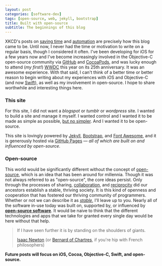 ```yaml
---
layout: post
categories: [software-dev]
tags: [open-source, web, jekyll, bootstrap]
title: Built with open-source
subtitle: The beginnings of this blog
---
```


XKCD's posts on [saving time](http://xkcd.com/1205/) and [automation](http://xkcd.com/1319/) are precisely how this blog came to be. Until now, I never had the time or motivation to write on a regular basis, though I considered it often. I've been developing for iOS for a few years now and I've become increasingly involved in the Objective-C open-source community via [GitHub](https://github.com/jessesquires) and [CocoaPods](http://cocoapods.org), and was lucky enough to attend (*my first!*) [WWDC](https://developer.apple.com/wwdc) this year on its 25th anniversary. It was an awesome experience. With that said, I can't think of a better time or better reason to begin writing about my experiences with iOS and Objective-C (and now [Swift](https://developer.apple.com/swift/)), as well as my involvement in open-source. I hope to share worthwhile and interesting things here.

<!--excerpt-->

### This site

For this site, I did not want a *blogspot* or *tumblr* or *wordpress* site. I wanted to build a site and manage it myself. I wanted control and I wanted it to be made as simple as possible, [but no simpler](http://en.wikiquote.org/wiki/Albert_Einstein). And I wanted it to be open-source.

This site is lovingly powered by [Jekyll](http://jekyllrb.com), [Bootstrap](http://getbootstrap.com), and [Font Awesome](http://fortawesome.github.io/Font-Awesome/), and it is generously hosted via [GitHub Pages](https://pages.github.com) &mdash; *all of which are built on and influenced by open-source*.

### Open-source

This world would be significantly different without the concept of [open-source](http://en.wikipedia.org/wiki/Open_source), which is an idea that has been around for millennia. Though it was not always referred to as "open-source", the core ideas persist. Only through the processes of sharing, [collaboration](http://blogs.sciencemag.org/origins/2009/09/on-the-origin-of-cooperation.html), and [reciprocity](http://www.sciencedaily.com/releases/2013/08/130820094643.htm) did our ancestors establish a stable, thriving society. It is this kind of openness and cooperation that has fostered our thriving community of programmers. Whether or not we can describe it as [*stable*](http://heartbleed.com), I'll leave up to you. Nearly all of the software in-use today was built on, supported by, or influenced by [**open-source software**](http://en.wikipedia.org/wiki/Open-source_software). It would be naive to think that the different technologies and apps that we take for granted every single day would be here without that help.

> If I have seen further it is by standing on the shoulders of giants.
>
> <footer class="blockquote-footer"><a href="http://en.wikiquote.org/wiki/Isaac_Newton">Isaac Newton</a> (or <a href="http://en.wikipedia.org/wiki/Bernard_of_Chartres">Bernard of Chartres</a>, if you're hip with French philosophers)</footer>

**Future posts will focus on iOS, Cocoa, Objective-C, Swift, and open-source.**
